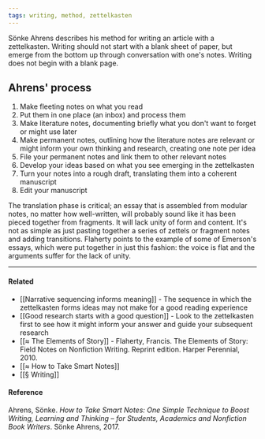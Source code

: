 ```yaml
---
tags: writing, method, zettelkasten
---
```


Sönke Ahrens describes his method for writing an article with a zettelkasten. Writing should not start with a blank sheet of paper, but emerge from the bottom up through conversation with one's notes. Writing does not begin with a blank page.

## Ahrens' process

1.  Make fleeting notes on what you read
2.  Put them in one place (an inbox) and process them
3.  Make literature notes, documenting briefly what you don't want to forget or might use later
4.  Make permanent notes, outlining how the literature notes are relevant or might inform your own thinking and research, creating one note per idea
5.  File your permanent notes and link them to other relevant notes
6.  Develop your ideas based on what you see emerging in the zettelkasten
7.  Turn your notes into a rough draft, translating them into a coherent manuscript
8.  Edit your manuscript

The translation phase is critical; an essay that is assembled from modular notes, no matter how well-written, will probably sound like it has been pieced together from fragments. It will lack unity of form and content. It's not as simple as just pasting together a series of zettels or fragment notes and adding transitions. Flaherty points to the example of some of Emerson's essays, which were put together in just this fashion: the voice is flat and the arguments suffer for the lack of unity.

---

#### Related

- [[Narrative sequencing informs meaning]] - The sequence in which the zettelkasten forms ideas may not make for a good reading experience
- [[Good research starts with a good question]] - Look to the zettelkasten first to see how it might inform your answer and guide your subsequent research
- [[≈ The Elements of Story]] - Flaherty, Francis. The Elements of Story: Field Notes on Nonfiction Writing. Reprint edition. Harper Perennial, 2010.
- [[≈ How to Take Smart Notes]]
- [[§ Writing]]

#### Reference

Ahrens, Sönke. _How to Take Smart Notes: One Simple Technique to Boost Writing, Learning and Thinking – for Students, Academics and Nonfiction Book Writers_. Sönke Ahrens, 2017.
